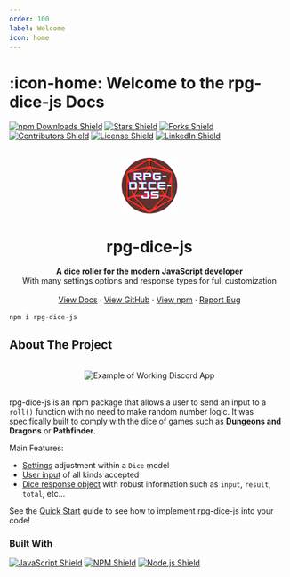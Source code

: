 ```yaml
---
order: 100
label: Welcome
icon: home
---
```


# :icon-home: Welcome to the rpg-dice-js Docs

<!-- SHIELDS -->

[![npm Downloads Shield](https://img.shields.io/npm/dm/rpg-dice-js?style=flat-square&logo=npm)]() [![Stars Shield](https://img.shields.io/github/stars/Mateo-Wallace/rpg-dice-js.svg?style=flat-square&color=blue&logo=github)](https://github.com/Mateo-Wallace/rpg-dice-js/stargazers) [![Forks Shield](https://img.shields.io/github/forks/Mateo-Wallace/rpg-dice-js.svg?style=flat-square&logo=github)](https://github.com/Mateo-Wallace/rpg-dice-js/network/members) [![Contributors Shield](https://img.shields.io/github/contributors/Mateo-Wallace/rpg-dice-js.svg?style=flat-square&color=success&logo=github)](https://github.com/Mateo-Wallace/rpg-dice-js/graphs/contributors) [![License Shield](https://img.shields.io/github/license/Mateo-Wallace/rpg-dice-js.svg?style=flat-square)](https://github.com/Mateo-Wallace/rpg-dice-js/blob/main/LICENSE) [![LinkedIn Shield](https://img.shields.io/badge/LinkedIn-555555?style=flat-square&logo=linkedin)](https://www.linkedin.com/in/mateo-wallace/)

<!-- PROJECT LOGO & HEADER -->
<br />
<div align="center">
<img src="./img/rpg-dice-js-400-circle.png" alt="rpg dice logo" width="100" height="100">

  <h1 align="center"><strong>rpg-dice-js</strong></h1>

  <p align="center">
    <strong>A dice roller for the modern JavaScript developer</strong>
    <br />
    With many settings options and response types for full customization
    <br />
    <br />
    <a href="https://mateo-wallace.github.io/rpg-dice-js/">View Docs</a>
    ·
    <a href="https://github.com/Mateo-Wallace/rpg-dice-js">View GitHub</a>
    ·
    <a href="">View npm</a>
    ·
    <a href="https://github.com/Mateo-Wallace/rpg-dice-js/issues">Report Bug</a>
  </p>
</div>

```
npm i rpg-dice-js
```

<!-- ABOUT THE PROJECT -->

## About The Project

<div align="center">
  <br />
  <img src="./src/img/dumbot-full-use-example.gif" alt="Example of Working Discord App">
  <br />
  <br />
</div>

rpg-dice-js is an npm package that allows a user to send an input to a `roll()` function with no need to make random number logic. It was specifically built to comply with the dice of games such as **Dungeons and Dragons** or **Pathfinder**.

Main Features:

- [Settings](https://mateo-wallace.github.io/rpg-dice-js/diceclass/#settings) adjustment within a `Dice` model
- [User input](https://mateo-wallace.github.io/rpg-dice-js/rollfunction/#valid-inputs) of all kinds accepted
- [Dice response object](https://mateo-wallace.github.io/rpg-dice-js/rollfunction/#output) with robust information such as `input`, `result`, `total`, etc...

See the [Quick Start](https://mateo-wallace.github.io/rpg-dice-js/quickstart/) guide to see how to implement rpg-dice-js into your code!

### Built With

[![JavaScript Shield](https://img.shields.io/badge/JavaScript-F7DF1E?&style=for-the-badge&logo=javascript&logoColor=272727)](https://developer.mozilla.org/en-US/docs/Web/JavaScript) [![NPM Shield](https://img.shields.io/badge/NPM-333333?&style=for-the-badge&logo=npm&logoColor=white)](https://www.npmjs.com/) [![Node.js Shield](https://img.shields.io/badge/Node.js-339933?&style=for-the-badge&logo=node.js&logoColor=white)](https://nodejs.org/en/)
